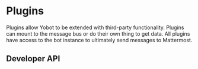# Plugins

Plugins allow Yobot to be extended with third-party functionality. Plugins can
mount to the message bus or do their own thing to get data. All plugins have
access to the bot instance to ultimately send messages to Mattermost.

## Developer API
